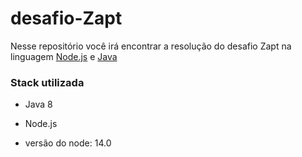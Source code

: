 # desafio-Zapt

Nesse repositório você irá encontrar a resolução do desafio Zapt na linguagem [Node.js](https://github.com/JSouza27/desafio-Zapt/tree/main/node_js) e [Java](https://github.com/JSouza27/desafio-Zapt/tree/main/java)

### Stack utilizada
- Java 8
- Node.js

- versão do node: 14.0
